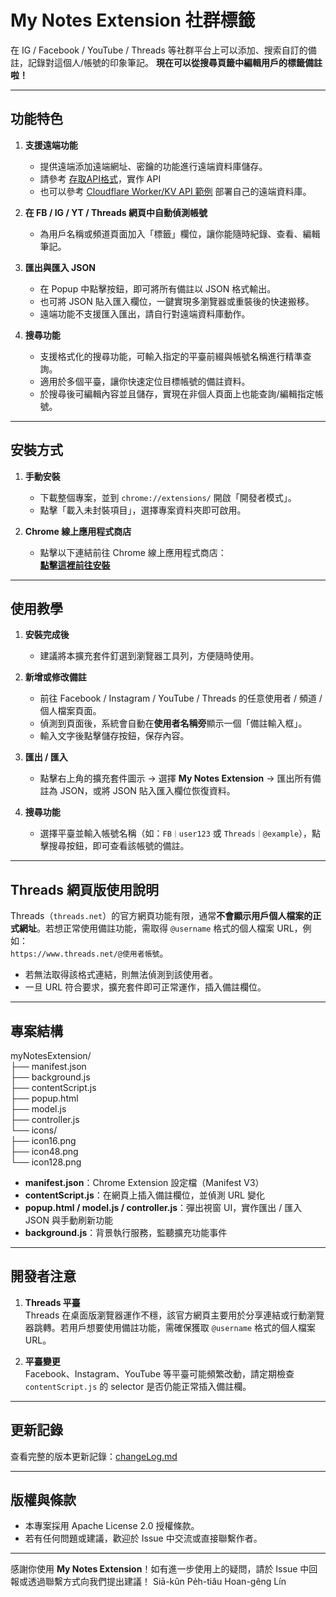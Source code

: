 # My Notes Extension 社群標籤

在 IG / Facebook / YouTube / Threads 等社群平台上可以添加、搜索自訂的備註，記錄對這個人/帳號的印象筆記。
**現在可以從搜尋頁籤中編輯用戶的標籤備註啦！**

---

## 功能特色

1. **支援遠端功能**
   - 提供遠端添加遠端網址、密鑰的功能進行遠端資料庫儲存。
   - 請參考 [存取API格式](https://github.com/lazyjerry/My-Notes-Extension-Remote/blob/master/README.md)，實作 API
   - 也可以參考 [Cloudflare Worker/KV API 範例](https://github.com/lazyjerry/My-Notes-Extension-Remote/tree/master) 部署自己的遠端資料庫。
   
2. **在 FB / IG / YT / Threads 網頁中自動偵測帳號**  
   - 為用戶名稱或頻道頁面加入「標籤」欄位，讓你能隨時紀錄、查看、編輯筆記。

3. **匯出與匯入 JSON**  
   - 在 Popup 中點擊按鈕，即可將所有備註以 JSON 格式輸出。  
   - 也可將 JSON 貼入匯入欄位，一鍵實現多瀏覽器或重裝後的快速搬移。
   - 遠端功能不支援匯入匯出，請自行對遠端資料庫動作。

4. **搜尋功能**  
   - 支援格式化的搜尋功能，可輸入指定的平臺前綴與帳號名稱進行精準查詢。  
   - 適用於多個平臺，讓你快速定位目標帳號的備註資料。
   - 於搜尋後可編輯內容並且儲存，實現在非個人頁面上也能查詢/編輯指定帳號。

---

## 安裝方式

1. **手動安裝**  
   - 下載整個專案，並到 `chrome://extensions/` 開啟「開發者模式」。  
   - 點擊「載入未封裝項目」，選擇專案資料夾即可啟用。

2. **Chrome 線上應用程式商店**  
   - 點擊以下連結前往 Chrome 線上應用程式商店：  
     [**點擊這裡前往安裝**](https://chromewebstore.google.com/detail/my-notes-extension/njnkpkkcpcfdjjgminnlkfmjegjpojoe?authuser=0&hl=zh-TW) 

---

## 使用教學

1. **安裝完成後**  
   - 建議將本擴充套件釘選到瀏覽器工具列，方便隨時使用。

2. **新增或修改備註**  
   - 前往 Facebook / Instagram / YouTube / Threads 的任意使用者 / 頻道 / 個人檔案頁面。  
   - 偵測到頁面後，系統會自動在**使用者名稱旁**顯示一個「備註輸入框」。  
   - 輸入文字後點擊儲存按鈕，保存內容。

3. **匯出 / 匯入**  
   - 點擊右上角的擴充套件圖示 → 選擇 **My Notes Extension** → 匯出所有備註為 JSON，或將 JSON 貼入匯入欄位恢復資料。

4. **搜尋功能**  
   - 選擇平臺並輸入帳號名稱（如：`FB｜user123` 或 `Threads｜@example`），點擊搜尋按鈕，即可查看該帳號的備註。

---

## Threads 網頁版使用說明

Threads（`threads.net`）的官方網頁功能有限，通常**不會顯示用戶個人檔案的正式網址**。若想正常使用備註功能，需取得 `@username` 格式的個人檔案 URL，例如：  
`https://www.threads.net/@使用者帳號`。  
- 若無法取得該格式連結，則無法偵測到該使用者。  
- 一旦 URL 符合要求，擴充套件即可正常運作，插入備註欄位。

---

## 專案結構

myNotesExtension/  
├── manifest.json  
├── background.js  
├── contentScript.js  
├── popup.html  
├── model.js  
├── controller.js  
└── icons/  
    ├── icon16.png  
    ├── icon48.png  
    └── icon128.png  

- **manifest.json**：Chrome Extension 設定檔（Manifest V3）  
- **contentScript.js**：在網頁上插入備註欄位，並偵測 URL 變化  
- **popup.html / model.js / controller.js**：彈出視窗 UI，實作匯出 / 匯入 JSON 與手動刷新功能  
- **background.js**：背景執行服務，監聽擴充功能事件  

---

## 開發者注意

1. **Threads 平臺**  
   Threads 在桌面版瀏覽器運作不穩，該官方網頁主要用於分享連結或行動瀏覽器跳轉。若用戶想要使用備註功能，需確保獲取 `@username` 格式的個人檔案 URL。

2. **平臺變更**  
   Facebook、Instagram、YouTube 等平臺可能頻繁改動，請定期檢查 `contentScript.js` 的 selector 是否仍能正常插入備註欄。

---

## **更新記錄**

查看完整的版本更新記錄：[changeLog.md](https://github.com/lazyjerry/My-Notes-Extension/blob/main/changeLog.md)

---

## 版權與條款

- 本專案採用 Apache License 2.0 授權條款。  
- 若有任何問題或建議，歡迎於 Issue 中交流或直接聯繫作者。

---

感謝你使用 **My Notes Extension**！如有進一步使用上的疑問，請於 Issue 中回報或透過聯繫方式向我們提出建議！
Siā-kûn Pe̍h-tiâu Hoan-gêng Lín